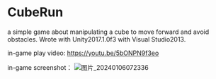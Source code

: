 # CubeRun
a simple game about manipulating a cube to move forward and avoid obstacles. Wrote with Unity2017.1.0f3 with Visual Studio2013.

in-game play video:
https://youtu.be/5bONPN9f3eo

in-game screenshot：
![图片_20240106072336](https://github.com/JasonWong75/CubeRun/assets/149329672/85f9fb88-2d4d-4727-aba8-083b862af34d)

